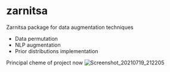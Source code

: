 # zarnitsa
Zarnitsa package for data augmentation techniques

- Data permutation
- NLP augmentation
- Prior distributions implementation

Principal cheme of project now
![Screenshot_20210719_212205](https://user-images.githubusercontent.com/55444371/126208229-e3c973fe-5cf7-42b7-a0b0-2e4729ef9f50.png)

